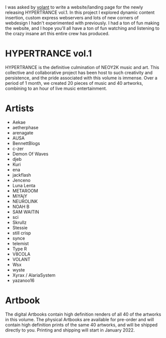 I was asked by [volant](https://twitter.com/volantmusic) to write a website/landing page for the newly releasing HYPERTRANCE vol.1.
In this project I explored dynamic content insertion, custom express webservers and lots of new corners of webdesign I hadn't experimented with previously.
I had a ton of fun making the website, and I hope you'll all have a ton of fun watching and listening to the crazy insane art this entire crew has produced.

# HYPERTRANCE vol.1

HYPERTRANCE is the definitive culmination of NEOY2K music and art.
This collective and collaborative project has been host to such creativity and persistence, and the pride associated with this volume is immense.
Over a period of 1 month, we created 20 pieces of music and 40 artworks, combining to an hour of live music entertainment.

# Artists
- Aekae
- aetherphase
- arenagate
- AUSA
- BennettBlogs
- c-zer
- Demon Of Waves
- djeb
- Kuri
- ena
- jackflash
- Jenceno
- Luna Lenta
- METAROOM
- MiYAjY
- NEUROLINK
- NOAH B
- SAM WAITIN
- sci
- Skrullz
- Stessie
- still crisp
- synce
- telemist
- Type R
- V8COLA
- VOLANT
- Wsx
- wyste
- Xyrax / AlariaSystem
- yazanoo16

# Artbook
The digital Artbooks contain high definition renders of all 40 of the artworks in this volume.
The physical Artbooks are available for pre-order and will contain high definition prints of the same 40 artworks, and will be shipped directly to you.
Printing and shipping will start in January 2022.
